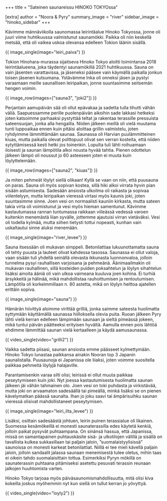 +++
title = "Sateinen saunareissu HINOKO TOKYOssa"

[extra]
author = "Noora & Pyry"
summary_image = "river"
sidebar_image = "hinoko_sidebar"
+++

Kävimme männäviikolla saunomassa leirintäalue Hinoko Tokyossa, jonne oli juuri viime huhtikuussa valmistunut saunamökki. Paikka oli niin keskellä metsää, että oli vaikea uskoa olevansa edelleen Tokion läänin sisällä.

<!-- more -->

{{ image_single(image="leiri_paiva") }}

Tokion Hinohara-murassa sijaitseva Hinoko Tokyo aloitti toimintansa 2018 leirintäalueena, joka täydentyi saunamökillä 2021 huhtikuussa. Sauna on vain jäsenten varattavissa, ja jäseneksi pääsee vain käymällä paikalla jonkun toisen jäsenen kutsumana. Ystävämme Inka oli onneksi jäsen ja pystyi varaamaan meille saunallisen leiripaikan, jonne suuntasimme seitsemän hengen voimin.

{{ image_row(images=["sauna3", "joki2"]) }}

Perjantain aamupäivän sää oli ollut epävakaa ja sadetta tulla tihutti vähän väliä. Saapuessamme perille puolenpäivän aikoihin sade lakkasi hetkeksi joten katsoimme parhaaksi pystyttää teltat ja rakentaa terassille pressuista sateensuojan, jonka alla hengailla. Niiden jälkeen meillä oli vielä muutama tunti luppoaikaa ennen kuin pitäisi aloittaa grillin valmistelu, joten ryhdyimme lämmittämään saunaa. Saunassa oli Harvian puulämmitteinen kiuas, mutta paikalla olevat polttopuut olivat sen verran kosteita, että niiden sytyttämisessä kesti hetki jos toinenkin. Lopulta tuli lähti roihuamaan iloisesti ja saunan lämpötila alkoi nousta hyvää tahtia. Pienen odottelun jälkeen lämpö oli noussut jo 60 asteeseen joten ei muuta kuin löylyttelemään. 

{{ image_row(images=["sauna2", "kiuas"]) }}

Ja miten pehmeät löylyt siellä olikaan! Kyllä se vaan on niin, että puusauna on paras. Sauna oli myös sopivan kostea, sillä hiki alkoi virrata hyvin pian sisään astumisesta. Sadesään ansiosta ulkoilma oli raikasta ja sopivaa viilentelyyn, mutta leiripaikan vieressä virtasi myös kaunis joki, joten suuntasimme sinne. Joen vesi on normaalisti kauniin kirkasta, mutta sateen takia virta oli voimistunut ja vesi myös hieman samentunut. Kävimme kastautumassa rannan tuntumassa raikkaan viileässä vedessä varoen kuitenkin menemästä liian syvälle, jottemme ajautuisi virran vietäväksi. Vesi oli todella kylmää, mutta siihen tietysti tottui nopeasti, kunhan vain uskaltautui sinne aluksi menemään. 

{{ image_single(image="river_levee") }}

Sauna itsessään oli mukavan simppeli. Betonilattiaa lukuunottamatta sauna oli tehty puusta ja lauteet olivat kahdessa tasossa. Saunassa ei ollut valoja, vaan sisään tuli yhdellä seinällä olevasta ikkunasta luonnonvaloa, jolloin tunnelma pysyi rauhallisen varjoisana ja pehmeänä. Äänimaailmakin oli mukavan rauhallinen, sillä kosteiden puiden poksahtelun ja löylyn sihahtelun lisäksi ainoita ääniä oli vain ulkoa vaimeana kuuluva joen kohina. Ei turhiä ärsykkeitä ja hälinää, mikä mahdollistaa rauhoittumisen ja rentoutumisen. Lämpötila oli korkeimmillaan n. 80 astetta, mikä on löylyn heittoa ajatellen erittäin sopiva.

{{ image_single(image="sauna") }}

Hämärän hiivittyä aloimme virittää grilliä, jonka saimme sateesta huolimatta syttymään käyttämällä saunassa hiilloksella olevia puita. Ruoan jälkeen Pyry lähti vielä kerran edelleen lämpimään saunaan ja sieltä pimeässä jokeen, mikä tuntui päivän päätteeksi erityisen hyvältä. Aamulla ennen pois lähtöä ehdimme lämmittää saunan vielä kertaalleen ja käydä aamusaunassa. 

{{ video_single(video="grilli2") }}

Vaikka sadetta piisasi, saunan ansiosta emme päässeet kylmettymään. Hinoko Tokyo lunastaa paikkansa ainakin Nooran top 3 Japanin saunalistalla. Puusaunoja ei Japanissa ole liiaksi, joten voimme suositella paikkaa pehmeitä löylyjä halajaville.

Parantamisenkin varaa silti olisi; leirissä ei ollut muuta paikkaa peseytymiseen kuin joki. Nyt joessa kastautumisesta huolimatta saunan jälkeen jäi vähän tahmainen olo. Joen vesi on toki puhdasta ja virkistävää, mutta joki on arvaamaton sadesäällä tai pimeällä, minkä lisäksi se on pienen kävelymatkan päässä saunalta. Ihan jo joku saavi tai ämpärisuihku saunan vieressä olisivat mahdollistaneet peseytymisen.

{{ image_single(image="leiri_ilta_levee") }}

Lisäksi, osittain sadesäästä johtuen, leirin puinen terassialue oli likainen. Suomessa kesämökeillä ei monesti saunaterassilla edes käytetä kenkiä, jolloin paikat pysyvät puhtaampana. On sinänsä hassua, että Japanissa, missä on samantapainen puhtauskäsite sisä- ja ulkotilojen välillä ja sisällä on tavallista kulkea sukkasillaan tai paljain jaloin, ”suomalaistyylisissä” saunoissa on monesti karkeat betonilattiat. Niillä ei tee mieli kävellä paljain jaloin, jolloin sandaalit jalassa saunaan menemisestä tulee oletus, mihin taas ei oikein tahdo suomalaisittain tottua.
Esimerkiksi Pyryn mökillä on saunaterassin puhtaana pitämiseksi asetettu pesuvati terassin reunaan jalkojen huuhtomista varten.

Hinoko Tokyo tarjoaa myös päiväsaunomismahdollisuutta, mitä olisi kiva kokeilla joskus myöhemmin nyt kun siellä on tullut kerran jo yövyttyä.

{{ video_single(video="loyly2") }}